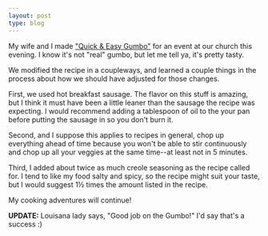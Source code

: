 ```yaml
---
layout: post
type: blog
---
```

My wife and I made ["Quick & Easy Gumbo"](http://l.spt.la/gumbo) for an event at our church this evening. I know it's not "real" gumbo, but let me tell ya, it's pretty tasty.

We modified the recipe in a coupleways, and learned a couple things in the process about how we should have adjusted for those changes.

First, we used hot breakfast sausage. The flavor on this stuff is amazing, but I think it must have been a little leaner than the sausage the recipe was expecting. I would recommend adding a tablespoon of oil to the your pan before putting the sausage in so you don't burn it.

Second, and I suppose this applies to recipes in general, chop up everything ahead of time because you won't be able to stir continuously and chop up all your veggies at the same time--at least not in 5 minutes.

Third, I added about twice as much creole seasoning as the recipe called for. I tend to like my food salty and spicy, so the recipe might suit your taste, but I would suggest 1&frac12; times the amount listed in the recipe.

My cooking adventures will continue!

**UPDATE:** Louisana lady says, "Good job on the Gumbo!" I'd say that's a success :)

